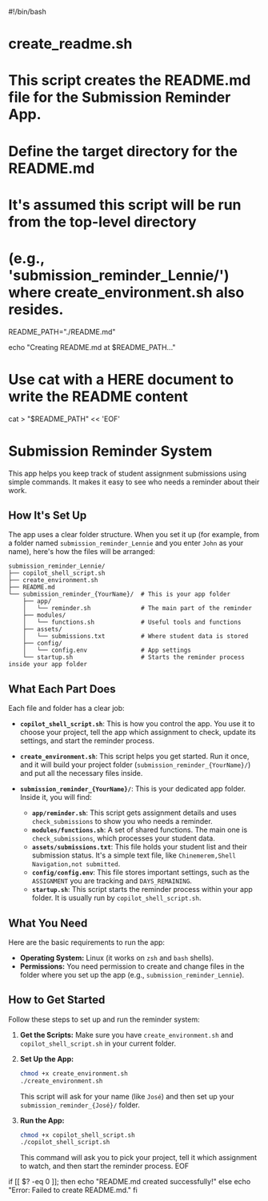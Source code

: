 #!/bin/bash
# create_readme.sh
# This script creates the README.md file for the Submission Reminder App.

# Define the target directory for the README.md
# It's assumed this script will be run from the top-level directory
# (e.g., 'submission_reminder_Lennie/') where create_environment.sh also resides.
README_PATH="./README.md"

echo "Creating README.md at $README_PATH..."

# Use cat with a HERE document to write the README content
cat > "$README_PATH" << 'EOF'
# Submission Reminder System

This app helps you keep track of student assignment submissions using simple commands. It makes it easy to see who needs a reminder about their work.

## How It's Set Up

The app uses a clear folder structure. When you set it up (for example, from a folder named `submission_reminder_Lennie` and you enter `John` as your name), here's how the files will be arranged:

```
submission_reminder_Lennie/
├── copilot_shell_script.sh
├── create_environment.sh
├── README.md
└── submission_reminder_{YourName}/  # This is your app folder
    ├── app/
    │   └── reminder.sh              # The main part of the reminder
    ├── modules/
    │   └── functions.sh             # Useful tools and functions
    ├── assets/
    │   └── submissions.txt          # Where student data is stored
    ├── config/
    │   └── config.env               # App settings 
    └── startup.sh                   # Starts the reminder process inside your app folder
```

## What Each Part Does

Each file and folder has a clear job:

* **`copilot_shell_script.sh`**: This is how you control the app. You use it to choose your project, tell the app which assignment to check, update its settings, and start the reminder process.

* **`create_environment.sh`**: This script helps you get started. Run it once, and it will build your project folder (`submission_reminder_{YourName}/`) and put all the necessary files inside.

* **`submission_reminder_{YourName}/`**: This is your dedicated app folder. Inside it, you will find:
    * **`app/reminder.sh`**: This script gets assignment details and uses `check_submissions` to show you who needs a reminder.
    * **`modules/functions.sh`**: A set of shared functions. The main one is `check_submissions`, which processes your student data.
    * **`assets/submissions.txt`**: This file holds your student list and their submission status. It's a simple text file, like `Chinemerem,Shell Navigation,not submitted`.
    * **`config/config.env`**: This file stores important settings, such as the `ASSIGNMENT` you are tracking and `DAYS_REMAINING`.
    * **`startup.sh`**: This script starts the reminder process within your app folder. It is usually run by `copilot_shell_script.sh`.

## What You Need

Here are the basic requirements to run the app:

* **Operating System:** Linux (it works on `zsh` and `bash` shells).
* **Permissions:** You need permission to create and change files in the folder where you set up the app (e.g., `submission_reminder_Lennie`).

## How to Get Started

Follow these steps to set up and run the reminder system:

1.  **Get the Scripts:** Make sure you have `create_environment.sh` and `copilot_shell_script.sh` in your current folder.

2.  **Set Up the App:**
    ```bash
    chmod +x create_environment.sh
    ./create_environment.sh
    ```
    This script will ask for your name (like `José`) and then set up your `submission_reminder_{José}/` folder.

3.  **Run the App:**
    ```bash
    chmod +x copilot_shell_script.sh
    ./copilot_shell_script.sh
    ```
    This command will ask you to pick your project, tell it which assignment to watch, and then start the reminder process.
EOF

if [[ $? -eq 0 ]]; then
  echo "README.md created successfully!"
else
  echo "Error: Failed to create README.md."
fi
